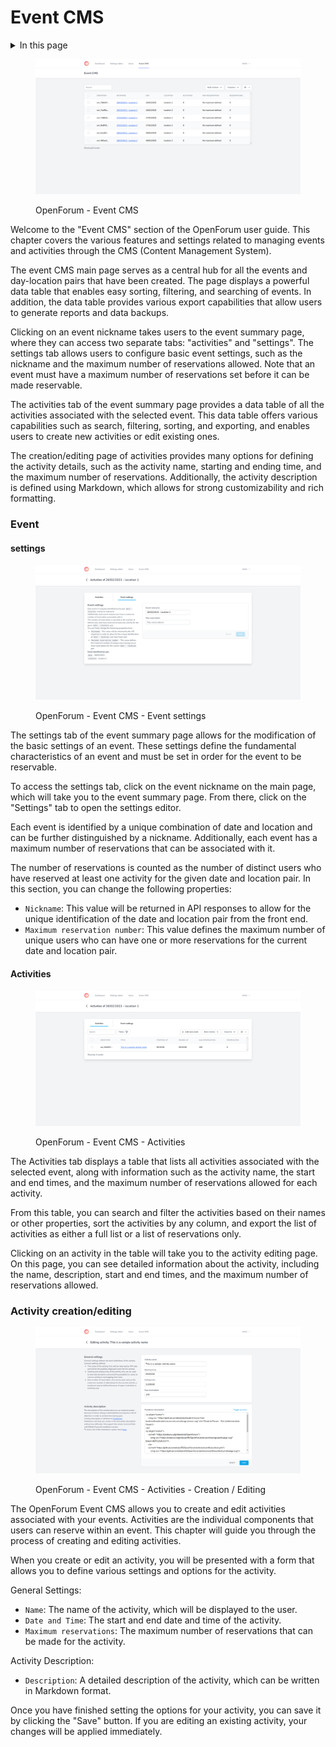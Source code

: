 # Event CMS

<details>

<summary>In this page</summary>

[Event: settings](event-cms.md#settings)

[Event: activities](event-cms.md#activities)

[Activity: creation and editing](event-cms.md#activity-creation-editing)

</details>

<figure><img src="../.gitbook/assets/image (2).png" alt=""><figcaption><p>OpenForum - Event CMS</p></figcaption></figure>

Welcome to the "Event CMS" section of the OpenForum user guide. This chapter covers the various features and settings related to managing events and activities through the CMS (Content Management System).

The event CMS main page serves as a central hub for all the events and day-location pairs that have been created. The page displays a powerful data table that enables easy sorting, filtering, and searching of events. In addition, the data table provides various export capabilities that allow users to generate reports and data backups.

Clicking on an event nickname takes users to the event summary page, where they can access two separate tabs: "activities" and "settings". The settings tab allows users to configure basic event settings, such as the nickname and the maximum number of reservations allowed. Note that an event must have a maximum number of reservations set before it can be made reservable.

The activities tab of the event summary page provides a data table of all the activities associated with the selected event. This data table offers various capabilities such as search, filtering, sorting, and exporting, and enables users to create new activities or edit existing ones.

The creation/editing page of activities provides many options for defining the activity details, such as the activity name, starting and ending time, and the maximum number of reservations. Additionally, the activity description is defined using Markdown, which allows for strong customizability and rich formatting.

### Event

#### settings

<figure><img src="../.gitbook/assets/image.png" alt=""><figcaption><p>OpenForum - Event CMS - Event settings</p></figcaption></figure>

The settings tab of the event summary page allows for the modification of the basic settings of an event. These settings define the fundamental characteristics of an event and must be set in order for the event to be reservable.

To access the settings tab, click on the event nickname on the main page, which will take you to the event summary page. From there, click on the "Settings" tab to open the settings editor.

Each event is identified by a unique combination of date and location and can be further distinguished by a nickname. Additionally, each event has a maximum number of reservations that can be associated with it.

The number of reservations is counted as the number of distinct users who have reserved at least one activity for the given date and location pair. In this section, you can change the following properties:

* `Nickname`: This value will be returned in API responses to allow for the unique identification of the date and location pair from the front end.
* `Maximum reservation number`: This value defines the maximum number of unique users who can have one or more reservations for the current date and location pair.

#### Activities

<figure><img src="../.gitbook/assets/image (1).png" alt=""><figcaption><p>OpenForum - Event CMS - Activities</p></figcaption></figure>

The Activities tab displays a table that lists all activities associated with the selected event, along with information such as the activity name, the start and end times, and the maximum number of reservations allowed for each activity.

From this table, you can search and filter the activities based on their names or other properties, sort the activities by any column, and export the list of activities as either a full list or a list of reservations only.

Clicking on an activity in the table will take you to the activity editing page. On this page, you can see detailed information about the activity, including the name, description, start and end times, and the maximum number of reservations allowed.

### Activity creation/editing

<figure><img src="../.gitbook/assets/image (3).png" alt=""><figcaption><p>OpenForum - Event CMS - Activities - Creation / Editing</p></figcaption></figure>

The OpenForum Event CMS allows you to create and edit activities associated with your events. Activities are the individual components that users can reserve within an event. This chapter will guide you through the process of creating and editing activities.

When you create or edit an activity, you will be presented with a form that allows you to define various settings and options for the activity.

General Settings:

* `Name`: The name of the activity, which will be displayed to the user.
* `Date and Time`: The start and end date and time of the activity.
* `Maximum reservations`: The maximum number of reservations that can be made for the activity.

Activity Description:

* `Description`: A detailed description of the activity, which can be written in Markdown format.

Once you have finished setting the options for your activity, you can save it by clicking the "Save" button. If you are editing an existing activity, your changes will be applied immediately.
